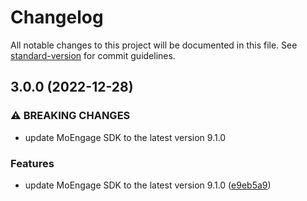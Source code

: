 # Changelog

All notable changes to this project will be documented in this file. See [standard-version](https://github.com/conventional-changelog/standard-version) for commit guidelines.

## 3.0.0 (2022-12-28)


### ⚠ BREAKING CHANGES

* update MoEngage SDK to the latest version 9.1.0

### Features

* update MoEngage SDK to the latest version 9.1.0 ([e9eb5a9](https://github.com/rudderlabs/rudder-integration-moengage-ios/commit/e9eb5a95159f3bb92e194ecf4bb55079cd8f3247))

